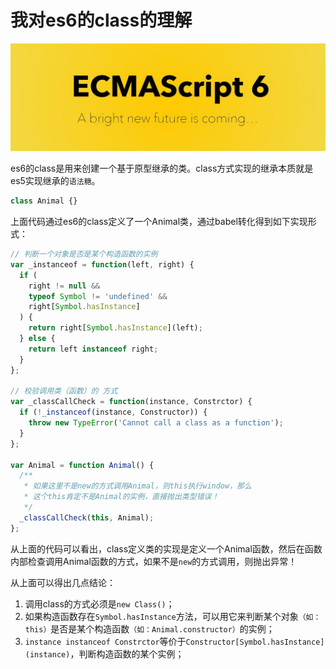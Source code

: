 # 我对es6的class的理解

![es6](./images/es6bg.jpg 'es6封面图')

es6的class是用来创建一个基于原型继承的类。class方式实现的继承本质就是es5实现继承的`语法糖`。

```js
class Animal {}
```

上面代码通过es6的class定义了一个Animal类，通过babel转化得到如下实现形式：

```js
// 判断一个对象是否是某个构造函数的实例
var _instanceof = function(left, right) {
  if (
    right != null &&
    typeof Symbol != 'undefined' &&
    right[Symbol.hasInstance]
  ) {
    return right[Symbol.hasInstance](left);
  } else {
    return left instanceof right;
  }
};

// 校验调用类（函数）的 方式
var _classCallCheck = function(instance, Constrctor) {
  if (!_instanceof(instance, Constructor)) {
    throw new TypeError('Cannot call a class as a function');
  }
};

var Animal = function Animal() {
  /** 
   * 如果这里不是new的方式调用Animal，则this执行window，那么
   * 这个this肯定不是Animal的实例，直接抛出类型错误！
   */
  _classCallCheck(this, Animal);
};
```
从上面的代码可以看出，class定义类的实现是定义一个Animal函数，然后在函数内部检查调用Animal函数的方式，如果不是`new`的方式调用，则抛出异常！

从上面可以得出几点结论：
1. 调用class的方式必须是`new Class()`；
2. 如果构造函数存在`Symbol.hasInstance`方法，可以用它来判断某个对象`（如：this）`是否是某个构造函数`（如：Animal.constructor）`的实例；
3. `instance instanceof Constrctor`等价于`Constructor[Symbol.hasInstance](instance)`，判断构造函数的某个实例；







